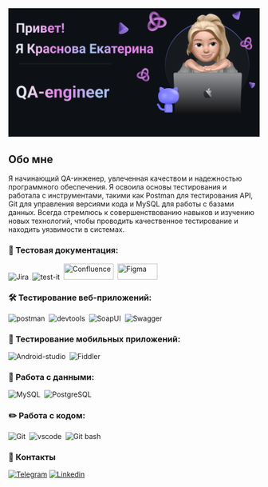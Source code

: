 <img src="https://raw.githubusercontent.com/KKatrin22/KKatrin22/refs/heads/main/assets/banner.png"/>


## Обо мне
Я начинающий QA-инженер, увлеченная качеством и надежностью программного обеспечения. Я освоила основы тестирования и работала с инструментами, такими как Postman для тестирования API, Git для управления версиями кода и MySQL для работы с базами данных.
Всегда стремлюсь к совершенствованию навыков и изучению новых технологий, чтобы проводить качественное тестирование и находить уязвимости в системах.

### 📁 Тестовая документация:
<div>
   <img src="https://seeklogo.com/images/J/jira-logo-AC0E7573B0-seeklogo.com.png" title="Jira" alt="Jira" width="60" height="32"/>&nbsp     
   <img src="https://docs.testit.software/images/testit_logo_icon_blue.png" title="test-it" alt="test-it" width="40" height="40"/>&nbsp     
   <img src="https://seeklogo.com/images/C/confluence-logo-45F8F83769-seeklogo.com.png" title="Confluence" ait="Confluence" width="100" height="32"/>&nbsp         
   <img src="https://seeklogo.com/images/F/figma-logo-6F8EFD765C-seeklogo.com.png" title="Figma" ait="Figma" width="80" height="32"/> 
<div>


### 🛠 Тестирование веб-приложений:
<div>
   <img src="https://seeklogo.com/images/P/postman-api-platform-logo-D6B8AB9B0D-seeklogo.com.png" title="Postman" alt="postman" width="60" height="55"/>&nbsp  
   <img src="https://seeklogo.com/images/G/google-chrome-dev-logo-375457E020-seeklogo.com.png"  title="devtools" alt="devtools" width="50" height="57"/>&nbsp  
   <img src="https://testengineer.ru/wp-content/uploads/2023/05/SoapUI.svg" title="SoapUI" alt="SoapUI" width="70" height="55"/>&nbsp  
   <img src="https://seeklogo.com/images/S/swagger-logo-8141BB3ED6-seeklogo.com.png" title="Swagger" alt="Swagger" width="125" height="52"/>&nbsp  
 <div> 

### 📱 Тестирование мобильных приложений:
<dev>
    <img src="https://seeklogo.com/images/A/android-studio-2023-logo-0DAB29430B-seeklogo.com.png" title="Android-studio" alt="Android-studio" width="60" height="60"/>&nbsp  
    <img src="https://www.fileeagle.com/data/2021/06/Fiddler-Everywhere.png" title="Fiddler" alt="Fiddler" width="60" height="60"/>&nbsp  
<dev>

### 💾 Работа с данными:
<dev>
    <img src="https://seeklogo.com/images/M/mysql-logo-B4943FE6DD-seeklogo.com.png" title="MySQL" alt="MySQL" width="60" height="55"/>&nbsp  
    <img src="https://cdn-icons-png.flaticon.com/512/5968/5968342.png" title="PostgreSQL" alt="PostgreSQL" width="70" height="55"/>&nbsp  
<dev>

### ✏️ Работа с кодом:
<div>
    <img src="https://cdn-icons-png.flaticon.com/512/2111/2111288.png" title="Cit" alt="Git" width="60" height="60"/>&nbsp   
    <img src="https://seeklogo.com/images/V/visual-studio-code-logo-449D71944F-seeklogo.com.png" title="vscode" alt="vscode" width="60" height="60"/>&nbsp   
    <img src="https://seeklogo.com/images/B/bash-shell-logo-0BF7426ED7-seeklogo.com.png" title="Git bash" alt="Git bash" width="80" height="60"/>&nbsp    
<dev>

 ### 💬 Контакты
<dev>   
    <a href="https://t.me/Krasnova_Kati">
        <img src="https://cdn-icons-png.flaticon.com/512/2111/2111646.png" width="50" height="50" alt="Telegram"></a>    
    <a href="https://linkedin.com/in/ekaterina-krasnova">  
        <img src="https://cdn-icons-png.flaticon.com/512/174/174857.png" width="50" height="50" alt="Linkedin"></a>
<dev>

